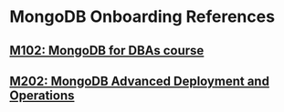 # MongoDB Onboarding References
## [M102: MongoDB for DBAs course](https://github.com/matveylysov/MongoDB.Onboarding.Course/blob/master/M102%20MongoDB%20for%20DBAs.md)
## [M202: MongoDB Advanced Deployment and Operations](https://github.com/matveylysov/MongoDB.Onboarding.Course/blob/master/M202.%20MongoDB%20Advanced%20Deployment%20and%20Operations.md)
